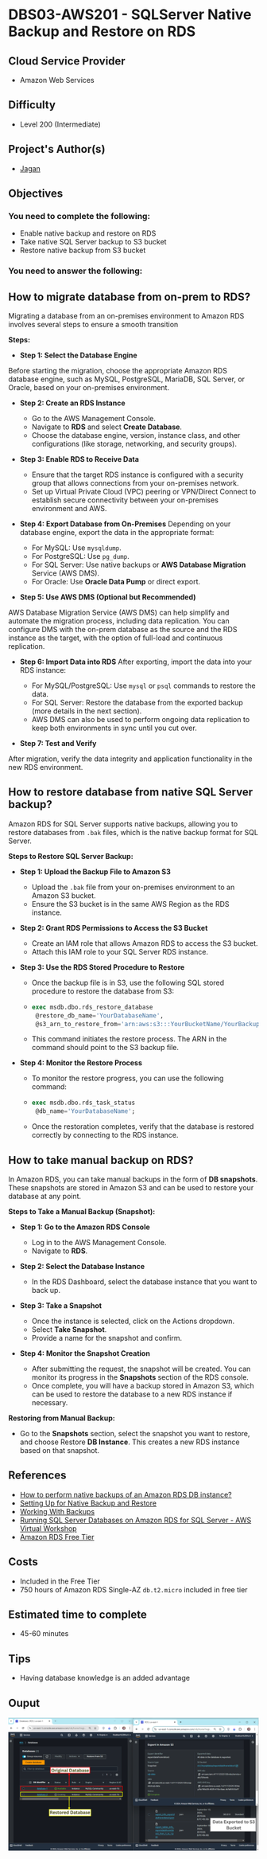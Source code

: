 # DBS03-AWS201 - SQLServer Native Backup and Restore on RDS

## Cloud Service Provider

- Amazon Web Services


## Difficulty

- Level 200 (Intermediate)


## Project's Author(s)

- [Jagan](https://twitter.com/JAG2wt)

## Objectives

### You need to complete the following:

- Enable native backup and restore on RDS
- Take native SQL Server backup to S3 bucket 
- Restore native backup from S3 bucket

### You need to answer the following:

## How to migrate database from on-prem to RDS?

Migrating a database from an on-premises environment to Amazon RDS involves several steps to ensure a smooth transition

**Steps:**
- **Step 1: Select the Database Engine**

Before starting the migration, choose the appropriate Amazon RDS database engine, such as MySQL, PostgreSQL, MariaDB, SQL Server, or Oracle, based on your on-premises environment.

- **Step 2: Create an RDS Instance**

  - Go to the AWS Management Console.
  - Navigate to **RDS** and select **Create Database**.
  - Choose the database engine, version, instance class, and other configurations (like storage, networking, and security groups).

- **Step 3: Enable RDS to Receive Data**

  - Ensure that the target RDS instance is configured with a security group that allows connections from your on-premises network.
  - Set up Virtual Private Cloud (VPC) peering or VPN/Direct Connect to establish secure connectivity between your on-premises environment and AWS.

- **Step 4: Export Database from On-Premises**
Depending on your database engine, export the data in the appropriate format:

  - For MySQL: Use ```mysqldump```.
  - For PostgreSQL: Use ```pg_dump```.
  - For SQL Server: Use native backups or **AWS Database Migration** Service (AWS DMS).
  - For Oracle: Use **Oracle Data Pump** or direct export.

- **Step 5: Use AWS DMS (Optional but Recommended)**

AWS Database Migration Service (AWS DMS) can help simplify and automate the migration process, including data replication. You can configure DMS with the on-prem database as the source and the RDS instance as the target, with the option of full-load and continuous replication.

- **Step 6: Import Data into RDS**
After exporting, import the data into your RDS instance:
  - For MySQL/PostgreSQL: Use ```mysql``` or ```psql``` commands to restore the data.
  - For SQL Server: Restore the database from the exported backup (more details in the next section).
  - AWS DMS can also be used to perform ongoing data replication to keep both environments in sync until you cut over.

- **Step 7: Test and Verify**

After migration, verify the data integrity and application functionality in the new RDS environment.

## How to restore database from native SQL Server backup?

Amazon RDS for SQL Server supports native backups, allowing you to restore databases from ```.bak``` files, which is the native backup format for SQL Server.

**Steps to Restore SQL Server Backup:**

- **Step 1: Upload the Backup File to Amazon S3**
  - Upload the ```.bak``` file from your on-premises environment to an Amazon S3 bucket.
  - Ensure the S3 bucket is in the same AWS Region as the RDS instance.

- **Step 2: Grant RDS Permissions to Access the S3 Bucket**
  - Create an IAM role that allows Amazon RDS to access the S3 bucket.
  - Attach this IAM role to your SQL Server RDS instance.

- **Step 3: Use the RDS Stored Procedure to Restore**
  - Once the backup file is in S3, use the following SQL stored procedure to restore the database from S3:
  - ```sql
    exec msdb.dbo.rds_restore_database 
     @restore_db_name='YourDatabaseName', 
     @s3_arn_to_restore_from='arn:aws:s3:::YourBucketName/YourBackupFile.bak';

    ```
  - This command initiates the restore process. The ARN in the command should point to the S3 backup file.

- **Step 4: Monitor the Restore Process**
  - To monitor the restore progress, you can use the following command:
  - ```sql
    exec msdb.dbo.rds_task_status 
     @db_name='YourDatabaseName';
    ```
  - Once the restoration completes, verify that the database is restored correctly by connecting to the RDS instance.


## How to take manual backup on RDS?

In Amazon RDS, you can take manual backups in the form of **DB snapshots**. These snapshots are stored in Amazon S3 and can be used to restore your database at any point.

**Steps to Take a Manual Backup (Snapshot):**

- **Step 1: Go to the Amazon RDS Console**
  - Log in to the AWS Management Console.
  - Navigate to **RDS**.

- **Step 2: Select the Database Instance**
  - In the RDS Dashboard, select the database instance that you want to back up.

- **Step 3: Take a Snapshot**
  - Once the instance is selected, click on the Actions dropdown.
  - Select **Take Snapshot**.
  - Provide a name for the snapshot and confirm.

- **Step 4: Monitor the Snapshot Creation**
  - After submitting the request, the snapshot will be created. You can monitor its progress in the **Snapshots** section of the RDS console.
  - Once complete, you will have a backup stored in Amazon S3, which can be used to restore the database to a new RDS instance if necessary.

**Restoring from Manual Backup:**
- Go to the **Snapshots** section, select the snapshot you want to restore, and choose Restore **DB Instance**. This creates a new RDS instance based on that snapshot.

## References
- [How to perform native backups of an Amazon RDS DB instance?](https://aws.amazon.com/premiumsupport/knowledge-center/native-backup-rds-sql-server/)
- [Setting Up for Native Backup and Restore](https://docs.aws.amazon.com/AmazonRDS/latest/UserGuide/SQLServer.Procedural.Importing.html#SQLServer.Procedural.Importing.Native.Enabling)
- [Working With Backups](https://docs.aws.amazon.com/AmazonRDS/latest/UserGuide/USER_WorkingWithAutomatedBackups.html)
- [Running SQL Server Databases on Amazon RDS for SQL Server - AWS Virtual Workshop](https://youtu.be/twOglkIFbXU)
- [Amazon RDS Free Tier](https://aws.amazon.com/rds/free/)

## Costs

- Included in the Free Tier
- 750 hours of Amazon RDS Single-AZ `db.t2.micro` included in free tier

## Estimated time to complete
- 45-60 minutes


## Tips
- Having database knowledge is an added advantage

## Ouput
![Image](https://github.com/shubhammurti/AWS-Projects-Portfolio/blob/4a0e56a524dc6a819afbd0d57e24b98a3cede920/LEVEL%20300/1.%20SQLServer%20Native%20Backup%20and%20Restore%20on%20RDS/Image.png)
